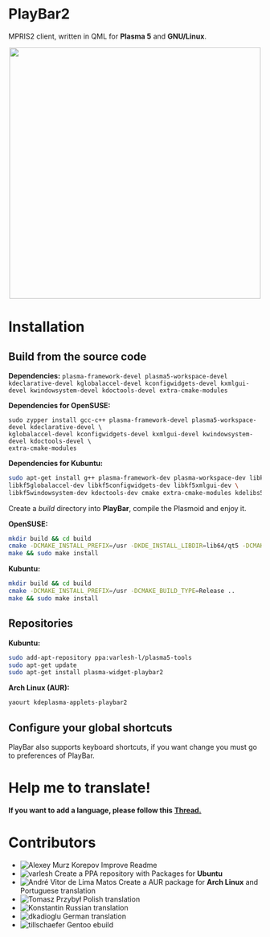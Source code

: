 
# PlayBar2

MPRIS2 client, written in QML for **Plasma 5** and **GNU/Linux**.

<p align="center">
<img src="https://github.com/audoban/PlayBar2/blob/master/screenshot.png" width="500"></img>
</p>


# Installation
## Build from the source code
**Dependencies:** `plasma-framework-devel plasma5-workspace-devel kdeclarative-devel kglobalaccel-devel kconfigwidgets-devel kxmlgui-devel kwindowsystem-devel kdoctools-devel extra-cmake-modules`

**Dependencies for OpenSUSE:**
```
sudo zypper install gcc-c++ plasma-framework-devel plasma5-workspace-devel kdeclarative-devel \
kglobalaccel-devel kconfigwidgets-devel kxmlgui-devel kwindowsystem-devel kdoctools-devel \
extra-cmake-modules
```
**Dependencies for Kubuntu:**
```bash
sudo apt-get install g++ plasma-framework-dev plasma-workspace-dev libkf5declarative-dev \
libkf5globalaccel-dev libkf5configwidgets-dev libkf5xmlgui-dev \
libkf5windowsystem-dev kdoctools-dev cmake extra-cmake-modules kdelibs5-dev
```

Create a *build* directory into **PlayBar**, compile the Plasmoid and enjoy it.

**OpenSUSE:**
```bash
mkdir build && cd build
cmake -DCMAKE_INSTALL_PREFIX=/usr -DKDE_INSTALL_LIBDIR=lib64/qt5 -DCMAKE_BUILD_TYPE=Release ..
make && sudo make install
```
**Kubuntu:**
```bash
mkdir build && cd build
cmake -DCMAKE_INSTALL_PREFIX=/usr -DCMAKE_BUILD_TYPE=Release ..
make && sudo make install
```

## Repositories
**Kubuntu:**
```bash
sudo add-apt-repository ppa:varlesh-l/plasma5-tools
sudo apt-get update
sudo apt-get install plasma-widget-playbar2
```

**Arch Linux (AUR):**
```bash
yaourt kdeplasma-applets-playbar2
```

## Configure your global shortcuts
PlayBar also supports keyboard shortcuts, if you want change you must go to preferences of PlayBar.

# Help me to translate!
**If you want to add a language, please follow this**  __[Thread.](https://github.com/audoban/PlayBar2/issues/1)__

# Contributors
- ![Alexey Murz Korepov](https://github.com/MurzNN) Improve Readme
- ![varlesh](https://github.com/varlesh) Create a PPA repository with Packages for **Ubuntu**
- ![André Vitor de Lima Matos](https://github.com/andrevmatos) Create a AUR package for **Arch Linux** and Portuguese translation
- ![Tomasz Przybył](https://github.com/FadeMind) Polish translation
- ![Konstantin](https://github.com/KottV) Russian translation
- ![dkadioglu](https://github.com/dkadioglu) German translation
- ![tillschaefer](https://github.com/tillschaefer) Gentoo ebuild
